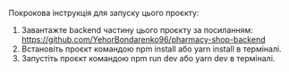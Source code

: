 Покрокова інструкція для запуску цього проєкту:

1. Завантажте backend частину цього проєкту за посиланням:
   https://github.com/YehorBondarenko96/pharmacy-shop-backend
2. Встановіть проєкт командою npm install або yarn install в терміналі.
3. Запустіть проєкт командою npm run dev або yarn dev в терміналі.
